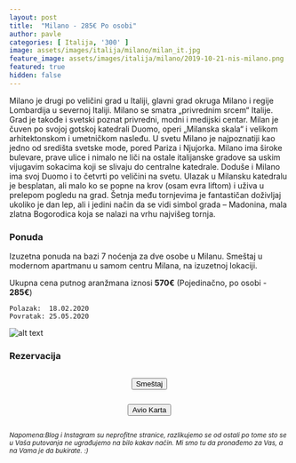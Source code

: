 ```yaml
---
layout: post
title:  "Milano - 285€ Po osobi"
author: pavle
categories: [ Italija, '300' ]
image: assets/images/italija/milano/milan_it.jpg
feature_image: assets/images/italija/milano/2019-10-21-nis-milano.png
featured: true
hidden: false
---
```


Milano je drugi po veličini grad u Italiji, glavni grad okruga Milano i regije Lombardija u severnoj Italiji. Milano se smatra „privrednim srcem“ Italije. Grad je takođe i svetski poznat privredni, modni i medijski centar. Milan je čuven po svojoj gotskoj katedrali Duomo, operi „Milanska skala“ i velikom arhitektonskom i umetničkom nasleđu. U svetu Milano je najpoznatiji kao jedno od središta svetske mode, pored Pariza i Njujorka. Milano ima široke bulevare, prave ulice i nimalo ne liči na ostale italijanske gradove sa uskim vijugavim sokacima koji se slivaju do centralne katedrale. Doduše i Milano ima svoj Duomo i to četvrti po veličini na svetu. Ulazak u Milansku katedralu je besplatan, ali malo ko se popne na krov (osam evra liftom) i uživa u prelepom pogledu na grad. Šetnja među tornjevima je fantastičan doživljaj ukoliko je dan lep, ali i jedini način da se vidi simbol grada – Madonina, mala zlatna Bogorodica koja se nalazi na vrhu najvišeg tornja.

### Ponuda
Izuzetna ponuda na bazi 7 noćenja za dve osobe u Milanu. Smeštaj u modernom apartmanu u samom centru Milana, na izuzetnoj lokaciji.

Ukupna cena putnog aranžmana iznosi **570€** (Pojedinačno, po osobi - **285€**)

```
Polazak:  18.02.2020
Povratak: 25.05.2020
```

![alt text](http://pix6.agoda.net/hotelImages/251/251619/251619_14072815590020526153.jpg?s=800x600 "Milano smestaj")
### Rezervacija
<center><button style="margin:1em" type="button" class="btn btn-primary">Smeštaj</button></center>

<center><button style="margin:1em" type="button" class="btn btn-success">Avio Karta</button></center>

<sub>*Napomena:Blog i Instagram su neprofitne stranice, razlikujemo se od ostali po tome sto se u Vaša putovanja ne ugrađujemo na bilo kakav način. Mi smo tu da pronađemo za Vas, a na Vama je da bukirate. :)*</sub>

